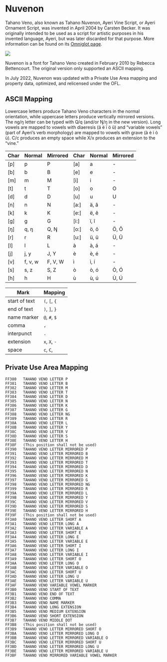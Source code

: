 # Nuvenon

Tahano Veno, also known as Tahano Nuvenon, Ayeri Vine Script, or Ayeri Ornament Script, was invented in April 2004 by Carsten Becker. It was originally intended to be used as a script for artistic purposes in his invented language, Ayeri, but was later discarded for that purpose. More information can be found on its [Omniglot page](https://omniglot.com/conscripts/ayeri.htm).

![](https://omniglot.com/images/langsamples/smp_ayeri.gif)

Nuvenon is a font for Tahano Veno created in February 2010 by Rebecca Bettencourt. The original version only supported an ASCII mapping.

In July 2022, Nuvenon was updated with a Private Use Area mapping and property data, optimized, and relicensed under the OFL.

## ASCII Mapping

Lowercase letters produce Tahano Veno characters in the normal orientation, while uppercase letters produce vertically mirrored versions. The ng/ŋ letter can be typed with Q/q (and/or Ŋ/ŋ in the new version). Long vowels are mapped to vowels with diaeresis (ä ë ï ö ü) and “variable vowels” (part of Ayeri’s verb morphology) are mapped to vowels with grave (à è ì ò ù). C/c produces an empty space while X/x produces an extension to the “vine.”

| Char | Normal   | Mirrored | Char | Normal   | Mirrored |
| ---- | -------- | -------- | ---- | -------- | -------- |
| [p]  | p        | P        | [a]  | a        | -        |
| [b]  | b        | B        | [e]  | e        | -        |
| [m]  | m        | M        | [i]  | i        | -        |
| [t]  | t        | T        | [o]  | o        | O        |
| [d]  | d        | D        | [u]  | u        | U        |
| [n]  | n        | N        | [a:] | ä, â     | -        |
| [k]  | k        | K        | [e:] | ë, ê     | -        |
| [g]  | g        | G        | [i:] | ï, î     | -        |
| [ŋ]  | q, ŋ     | Q, Ŋ     | [o:] | ö, ô     | Ö, Ô     |
| [r]  | r        | R        | [u:] | ü, û     | Ü, Û     |
| [l]  | l        | L        | à    | à, á     | -        |
| [j]  | j, y     | J, Y     | è    | è, é     | -        |
| [v]  | f, v, w  | F, V, W  | ì    | ì, í     | -        |
| [s]  | s, z     | S, Z     | ò    | ò, ó     | Ò, Ó     |
| [h]  | h        | H        | ù    | ù, ú     | Ù, Ú     |

| Mark          | Mapping       |
| ------------- | ------------- |
| start of text | `(`, `[`, `{` |
| end of text   | `)`, `]`, `}` |
| name marker   | `@`, `#`, `$` |
| comma         | `,`           |
| interpunct    | `.`           |
| extension     | `x`, `X`, `-` |
| space         | `c`, `C`, ` ` |

## Private Use Area Mapping

```
FF380	TAHANO VENO LETTER P
FF381	TAHANO VENO LETTER B
FF382	TAHANO VENO LETTER M
FF383	TAHANO VENO LETTER T
FF384	TAHANO VENO LETTER D
FF385	TAHANO VENO LETTER N
FF386	TAHANO VENO LETTER K
FF387	TAHANO VENO LETTER G
FF388	TAHANO VENO LETTER NG
FF389	TAHANO VENO LETTER R
FF38A	TAHANO VENO LETTER L
FF38B	TAHANO VENO LETTER Y
FF38C	TAHANO VENO LETTER V
FF38D	TAHANO VENO LETTER S
FF38E	TAHANO VENO LETTER H
FF38F	(This position shall not be used)
FF390	TAHANO VENO LETTER MIRRORED P
FF391	TAHANO VENO LETTER MIRRORED B
FF392	TAHANO VENO LETTER MIRRORED M
FF393	TAHANO VENO LETTER MIRRORED T
FF394	TAHANO VENO LETTER MIRRORED D
FF395	TAHANO VENO LETTER MIRRORED N
FF396	TAHANO VENO LETTER MIRRORED K
FF397	TAHANO VENO LETTER MIRRORED G
FF398	TAHANO VENO LETTER MIRRORED NG
FF399	TAHANO VENO LETTER MIRRORED R
FF39A	TAHANO VENO LETTER MIRRORED L
FF39B	TAHANO VENO LETTER MIRRORED Y
FF39C	TAHANO VENO LETTER MIRRORED V
FF39D	TAHANO VENO LETTER MIRRORED S
FF39E	TAHANO VENO LETTER MIRRORED H
FF39F	(This position shall not be used)
FF3A0	TAHANO VENO LETTER SHORT A
FF3A1	TAHANO VENO LETTER LONG A
FF3A2	TAHANO VENO LETTER VARIABLE A
FF3A3	TAHANO VENO LETTER SHORT E
FF3A4	TAHANO VENO LETTER LONG E
FF3A5	TAHANO VENO LETTER VARIABLE E
FF3A6	TAHANO VENO LETTER SHORT I
FF3A7	TAHANO VENO LETTER LONG I
FF3A8	TAHANO VENO LETTER VARIABLE I
FF3A9	TAHANO VENO LETTER SHORT O
FF3AA	TAHANO VENO LETTER LONG O
FF3AB	TAHANO VENO LETTER VARIABLE O
FF3AC	TAHANO VENO LETTER SHORT U
FF3AD	TAHANO VENO LETTER LONG U
FF3AE	TAHANO VENO LETTER VARIABLE U
FF3AF	TAHANO VENO VARIABLE VOWEL MARKER
FF3B0	TAHANO VENO START OF TEXT
FF3B1	TAHANO VENO END OF TEXT
FF3B2	TAHANO VENO COMMA
FF3B3	TAHANO VENO NAME MARKER
FF3B4	TAHANO VENO LONG EXTENSION
FF3B5	TAHANO VENO MEDIUM EXTENSION
FF3B6	TAHANO VENO SHORT EXTENSION
FF3B7	TAHANO VENO MIDDLE DOT
FF3B8	(This position shall not be used)
FF3B9	TAHANO VENO LETTER MIRRORED SHORT O
FF3BA	TAHANO VENO LETTER MIRRORED LONG O
FF3BB	TAHANO VENO LETTER MIRRORED VARIABLE O
FF3BC	TAHANO VENO LETTER MIRRORED SHORT U
FF3BD	TAHANO VENO LETTER MIRRORED LONG U
FF3BE	TAHANO VENO LETTER MIRRORED VARIABLE U
FF3BF	TAHANO VENO MIRRORED VARIABLE VOWEL MARKER
```
